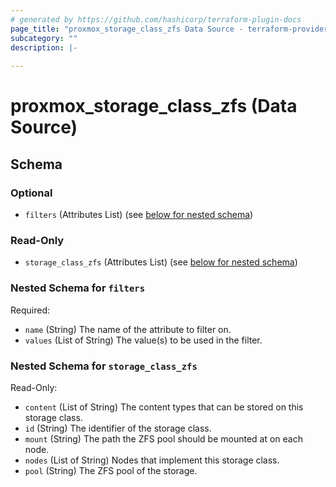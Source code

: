 ```yaml
---
# generated by https://github.com/hashicorp/terraform-plugin-docs
page_title: "proxmox_storage_class_zfs Data Source - terraform-provider-proxmox"
subcategory: ""
description: |-
  
---
```


# proxmox_storage_class_zfs (Data Source)





<!-- schema generated by tfplugindocs -->
## Schema

### Optional

- `filters` (Attributes List) (see [below for nested schema](#nestedatt--filters))

### Read-Only

- `storage_class_zfs` (Attributes List) (see [below for nested schema](#nestedatt--storage_class_zfs))

<a id="nestedatt--filters"></a>
### Nested Schema for `filters`

Required:

- `name` (String) The name of the attribute to filter on.
- `values` (List of String) The value(s) to be used in the filter.


<a id="nestedatt--storage_class_zfs"></a>
### Nested Schema for `storage_class_zfs`

Read-Only:

- `content` (List of String) The content types that can be stored on this storage class.
- `id` (String) The identifier of the storage class.
- `mount` (String) The path the ZFS pool should be mounted at on each node.
- `nodes` (List of String) Nodes that implement this storage class.
- `pool` (String) The ZFS pool of the storage.


